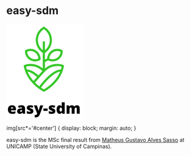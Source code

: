 # easy-sdm

![easy_sdm](./docs/imgs/logo_easy_sdm.png#center)

img[src*='#center'] {
    display: block;
    margin: auto;
}

easy-sdm is the MSc final result from [Matheus Gustavo Alves Sasso](https://github.com/math-sasso) at UNICAMP (State University of Campinas).